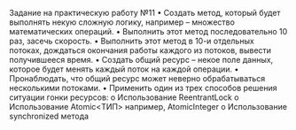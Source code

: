Задание на практическую работу №11
•	Создать метод, который будет выполнять некую сложную логику, например – множество математических операций.
•	Выполнить этот метод последовательно 10 раз, засечь скорость.
•	Выполнить этот метод в 10-и отдельных потоках, дождаться окончания работы каждого из потоков, вывести получившееся время.
•	Создать общий ресурс – некое поле данных, которое будет менять каждый поток на каждой операции.
•	Пронаблюдать, что общий ресурс может неверно обрабатываться несколькими потоками.
•	Применить один из трех способов решения ситуации гонки ресурсов:
o	Использование ReentrantLock
o	Использование Atomic<ТИП> например, AtomicInteger
o	Использование synchronized метода
